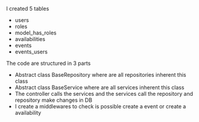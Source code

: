 I created 5 tables

- users
- roles
- model_has_roles
- availabilities
- events
- events_users

The code are structured in 3 parts

- Abstract class BaseRepository where are all repositories inherent this class
- Abstract class BaseService where are all services inherent this class
- The controller calls the services and the services call the repository and repository make changes in DB
- I create a middlewares to check is possible create a event or create a availability
